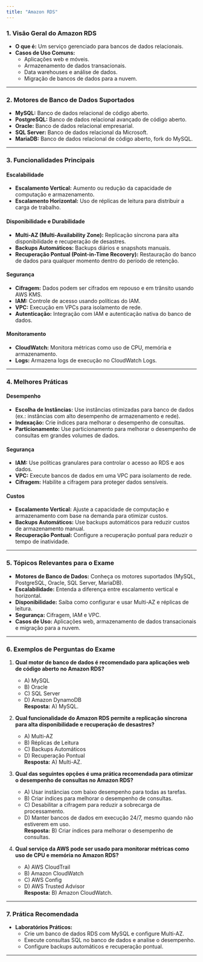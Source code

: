 ```yaml
---
title: "Amazon RDS"
---
```


### **1. Visão Geral do Amazon RDS**
- **O que é:** Um serviço gerenciado para bancos de dados relacionais.
- **Casos de Uso Comuns:**
  - Aplicações web e móveis.
  - Armazenamento de dados transacionais.
  - Data warehouses e análise de dados.
  - Migração de bancos de dados para a nuvem.

---

### **2. Motores de Banco de Dados Suportados**
- **MySQL:** Banco de dados relacional de código aberto.
- **PostgreSQL:** Banco de dados relacional avançado de código aberto.
- **Oracle:** Banco de dados relacional empresarial.
- **SQL Server:** Banco de dados relacional da Microsoft.
- **MariaDB:** Banco de dados relacional de código aberto, fork do MySQL.

---

### **3. Funcionalidades Principais**
#### **Escalabilidade**
- **Escalamento Vertical:** Aumento ou redução da capacidade de computação e armazenamento.
- **Escalamento Horizontal:** Uso de réplicas de leitura para distribuir a carga de trabalho.

#### **Disponibilidade e Durabilidade**
- **Multi-AZ (Multi-Availability Zone):** Replicação síncrona para alta disponibilidade e recuperação de desastres.
- **Backups Automáticos:** Backups diários e snapshots manuais.
- **Recuperação Pontual (Point-in-Time Recovery):** Restauração do banco de dados para qualquer momento dentro do período de retenção.

#### **Segurança**
- **Cifragem:** Dados podem ser cifrados em repouso e em trânsito usando AWS KMS.
- **IAM:** Controle de acesso usando políticas do IAM.
- **VPC:** Execução em VPCs para isolamento de rede.
- **Autenticação:** Integração com IAM e autenticação nativa do banco de dados.

#### **Monitoramento**
- **CloudWatch:** Monitora métricas como uso de CPU, memória e armazenamento.
- **Logs:** Armazena logs de execução no CloudWatch Logs.

---

### **4. Melhores Práticas**
#### **Desempenho**
- **Escolha de Instâncias:** Use instâncias otimizadas para banco de dados (ex.: instâncias com alto desempenho de armazenamento e rede).
- **Indexação:** Crie índices para melhorar o desempenho de consultas.
- **Particionamento:** Use particionamento para melhorar o desempenho de consultas em grandes volumes de dados.

#### **Segurança**
- **IAM:** Use políticas granulares para controlar o acesso ao RDS e aos dados.
- **VPC:** Execute bancos de dados em uma VPC para isolamento de rede.
- **Cifragem:** Habilite a cifragem para proteger dados sensíveis.

#### **Custos**
- **Escalamento Vertical:** Ajuste a capacidade de computação e armazenamento com base na demanda para otimizar custos.
- **Backups Automáticos:** Use backups automáticos para reduzir custos de armazenamento manual.
- **Recuperação Pontual:** Configure a recuperação pontual para reduzir o tempo de inatividade.

---

### **5. Tópicos Relevantes para o Exame**
- **Motores de Banco de Dados:** Conheça os motores suportados (MySQL, PostgreSQL, Oracle, SQL Server, MariaDB).
- **Escalabilidade:** Entenda a diferença entre escalamento vertical e horizontal.
- **Disponibilidade:** Saiba como configurar e usar Multi-AZ e réplicas de leitura.
- **Segurança:** Cifragem, IAM e VPC.
- **Casos de Uso:** Aplicações web, armazenamento de dados transacionais e migração para a nuvem.

---

### **6. Exemplos de Perguntas do Exame**
1. **Qual motor de banco de dados é recomendado para aplicações web de código aberto no Amazon RDS?**
   - A) MySQL  
   - B) Oracle  
   - C) SQL Server  
   - D) Amazon DynamoDB  
   **Resposta:** A) MySQL.

2. **Qual funcionalidade do Amazon RDS permite a replicação síncrona para alta disponibilidade e recuperação de desastres?**
   - A) Multi-AZ  
   - B) Réplicas de Leitura  
   - C) Backups Automáticos  
   - D) Recuperação Pontual  
   **Resposta:** A) Multi-AZ.

3. **Qual das seguintes opções é uma prática recomendada para otimizar o desempenho de consultas no Amazon RDS?**
   - A) Usar instâncias com baixo desempenho para todas as tarefas.  
   - B) Criar índices para melhorar o desempenho de consultas.  
   - C) Desabilitar a cifragem para reduzir a sobrecarga de processamento.  
   - D) Manter bancos de dados em execução 24/7, mesmo quando não estiverem em uso.  
   **Resposta:** B) Criar índices para melhorar o desempenho de consultas.

4. **Qual serviço da AWS pode ser usado para monitorar métricas como uso de CPU e memória no Amazon RDS?**
   - A) AWS CloudTrail  
   - B) Amazon CloudWatch  
   - C) AWS Config  
   - D) AWS Trusted Advisor  
   **Resposta:** B) Amazon CloudWatch.

---

### **7. Prática Recomendada**
- **Laboratórios Práticos:**
  - Crie um banco de dados RDS com MySQL e configure Multi-AZ.
  - Execute consultas SQL no banco de dados e analise o desempenho.
  - Configure backups automáticos e recuperação pontual.

---
